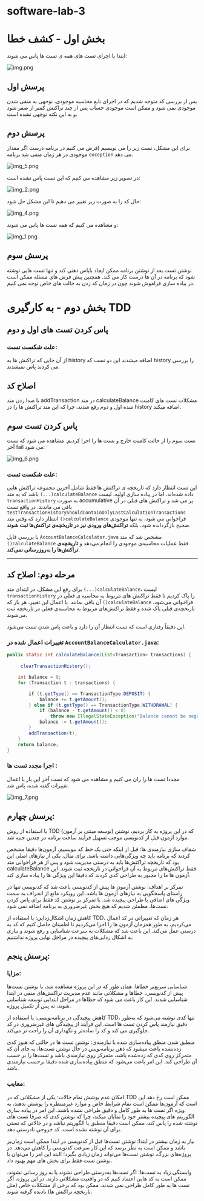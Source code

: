 # software-lab-3

# بخش اول - کشف خطا

ابتدا با اجرای تست های همه ی تست ها پاس می شوند:

![img.png](img.png)

## پرسش اول

پس از بررسی کد متوجه شدیم که در اجرای تابع محاسبه موجودی، توجهی به منفی شدن موجودی نمی شود و ممکن است موجودی حساب پس از چند تراکنش کمتر از صفر شود و به این نکته توجهی نشده است.

## پرسش دوم

برای این مشکل، تست زیر را می نویسیم (فرض می کنیم در برنامه درست اگر مقدار موجودی در هر زمان منفی شد برنامه `exception` می دهد.

![img_5.png](img_5.png)

در تصویر زیر مشاهده می کنیم که این تست پاس نشده است:

![img_2.png](img_2.png)

حال کد را به صورت زیر تغییر می دهیم تا این مشکل حل شود:

![img_4.png](img_4.png)

و مشاهده می کنیم که همه تست ها پاس می شوند:

![img_1.png](img_1.png)

## پرسش سوم

نوشتن تست بعد از نوشتن برنامه ممکن ایجاد بایاس ذهنی کند و تنها تست هایی نوشته شود که برنامه در آن ها درست کار می کند. همچنین پیش فرض های مسئله ممکن است در پیاده سازی فراموش شوند چون در زمان کد زدن به حالت های خاص توجه نمی کنیم.


# بخش دوم - به کارگیری TDD

## پاس کردن تست های اول و دوم 

### علت شکست تست:
از آن جایی که تراکنش ها به
history
اضافه میشدند این دو تست که 
history
را بررسی می کردند پاس نمیشدند.

## اصلاح کد

با صدا زدن متد
addTransaction
در متد
calculateBalance
مشکلات تست های کامنت شده اول و دوم رفع شدند،
چرا که این متد تراکنش ها را در
history
اضافه میکند.


## پاس کردن تست سوم

تست سوم را از حالت کامنت خارج و تست ها را اجرا کردیم. مشاهده می شود که تست آخر fail می شود: 


![img_6.png](img_6.png)


### علت شکست تست:
این تست انتظار دارد که تاریخچه‌ ی تراکنش‌ ها فقط شامل آخرین مجموعه تراکنش‌ هایی باشد که به متد `(...)calculateBalance` داده شده‌اند. اما در پیاده‌ سازی اولیه، لیست `transactionHistory` به صورت  accumulative پر می‌ شد و تراکنش‌ های قبلی در آن باقی می‌ ماندند. در واقع تست `testTransactionHistoryShouldContainOnlyLastCalculationTransactions` انتظار دارد که وقتی متد `()calculateBalance` فراخوانی می‌ شود، نه‌ تنها موجودی صحیح بازگردانده شود، بلکه **تراکنش‌های ورودی نیز در تاریخچه‌ی تراکنش‌ها ثبت شوند**.

با بررسی فایل `AccountBalanceCalculator.java` مشخص شد که متد `()calculateBalance` فقط عملیات محاسبه‌ی موجودی را انجام می‌دهد و **تاریخچه‌ی تراکنش‌ها را به‌روزرسانی نمی‌کند**.

---

##  مرحله دوم: اصلاح کد

برای رفع این مشکل، در ابتدای متد `(...)calculateBalance`، لیست `transactionHistory` را پاک کردیم تا فقط تراکنش‌ های مربوط به محاسبه‌ ی فعلی در آن باقی بمانند. با اعمال این تغییر، هر بار که `()calculateBalance`  فراخوانی می‌شود، تاریخچه‌ی قبلی پاک شده و فقط تراکنش‌های مربوط به محاسبه‌ی فعلی در تاریخچه ثبت می‌شوند.

این دقیقاً رفتاری است که تست انتظار آن را دارد و باعث پاس شدن تست می‌شود.


###  تغییرات اعمال‌ شده در `AccountBalanceCalculator.java`:


```java
public static int calculateBalance(List<Transaction> transactions) {
    
     clearTransactionHistory(); 

    int balance = 0;
    for (Transaction t : transactions) {

        if (t.getType() == TransactionType.DEPOSIT) {
            balance += t.getAmount();
        } else if (t.getType() == TransactionType.WITHDRAWAL) {
            if (balance - t.getAmount() < 0)
                throw new IllegalStateException("Balance cannot be negative!");
            balance -= t.getAmount();
        }
        addTransaction(t);
    }
    return balance;
}
```


### اجرا مجدد تست ها :


مجددا تست ها را ران می کنیم و مشاهده می شود که تست آخر این بار با اعمال تغییرات گفته شده، پاس شد.

![img_7.png](img_7.png)




## پرسش چهارم:

با استفاده از روش TDD (توسعه مبتنی بر آزمون) که در این پروژه به کار بردیم، نوشتن موارد آزمون قبل از کدنویسی موجب تسهیل فرآیند ساخت برنامه در چندین جنبه شد.

شفاف‌ سازی نیازمندی‌ ها: قبل از اینکه حتی یک خط کد بنویسیم، آزمون‌ها دقیقا مشخص کردند که برنامه باید چه ویژگی‌هایی داشته باشد. برای مثال، یکی از نیازهای اصلی این بود که تاریخچه تراکنش‌ها باید به‌ درستی مدیریت شود و پس از هر فراخوانی متد calculateBalance فقط تراکنش‌های مربوط به آن فراخوانی در تاریخچه ثبت شوند. این آزمون‌ ها ما را مجبور به طراحی کدی کردند که دقیقا این ویژگی‌ ها را پیاده‌ سازی کند.

تمرکز بر اهداف: نوشتن آزمون‌ ها پیش از کدنویسی باعث شد که کدنویسی تنها در راستای پاسخگویی به نیازهای آزمون‌ ها باشد. این رویکرد مانع از انحراف به سمت ویژگی‌ های اضافی یا طراحی پیچیده شد. با تمرکز بر نوشتن کد فقط برای پاس کردن تست‌ها، مطمئن شدیم که هیچ بخش غیرضروری به برنامه اضافه نمی‌ شود.

کاهش زمان اشکال‌زدایی: با استفاده از TDD، هر زمان که تغییراتی در کد اعمال می‌کردیم، به‌ طور همزمان آزمون‌ ها را اجرا می‌کردیم تا اطمینان حاصل کنیم که کد به درستی عمل می‌کند. این باعث شد که مشکلات به سرعت شناسایی و رفع شوند و نیازی به اشکال‌ زدایی‌های پیچیده در مراحل نهایی پروژه نداشتیم.



## پرسش پنجم:

### مزایا:

شناسایی سریع‌تر خطاها: همان‌ طور که در این پروژه مشاهده شد، با نوشتن تست‌ها پیش از کدنویسی، خطاها و مشکلاتی مانند عدم مدیریت تراکنش‌های منفی در ابتدا شناسایی شدند. این کار باعث می‌ شود که خطاها در مراحل ابتدایی توسعه شناسایی شوند، نه پس از تکمیل پروژه.

کاهش پیچیدگی در برنامه‌نویسی: با استفاده از TDD، تنها کدی نوشته می‌شود که به‌طور دقیق نیازمند پاس کردن تست‌ ها است. این فرآیند از پیچیدگی‌ های غیرضروری در کد جلوگیری می‌ کند و کد را ساده‌تر و نگهداری آن را راحت‌ تر می‌کند.

منطبق شدن منطق پیاده‌سازی شده با نیازمندی: نوشتن تست ها در حالتی که هنوز کدی زده‌نشده باعث میشود که ذهن 
برنامه‌نویس در حال نوشتن تست‌ها، به جای آن که متمرکز روی کدی که زده‌شده باشد، متمرکز روی 
نیازمندی باشد و تست‌ها را
بر حسب آن طراحی کند.
این امر باعث می‌شود که منطق پیاده‌سازی شده دقیقا برحسب نیازمندی باشد.

### معایب:

امکان عدم پوشش تمام حالات: یکی از مشکلاتی که در TDD ممکن است رخ دهد این است که آزمون‌ها ممکن است تمام شرایط خاص و موارد غیرمنتظره را پوشش ندهند، به ویژه اگر تست‌ ها به‌ طور کامل و دقیق طراحی نشده باشند. این امر در پیاده سازی الگوریتم های پیچیده بیشتر خود را نمایان میکند، چرا که 
نوشتن کدی که صرفا
تست های نوشته شده را پاس کند، ممکن است دقیقا منطبق با الگوریتم نباشد و در حالاتی که
تستی برای آن نوشته نشده است، کد خروجی نادرستی دهد.

نیاز به زمان بیشتر در ابتدا: نوشتن تست‌ها قبل از کدنویسی در ابتدا ممکن است زمان‌بر باشد و ممکن است به نظر برسد که این کار سرعت کدنویسی را کاهش می‌دهد. در پروژه‌های بزرگ، نوشتن تست‌ها می‌تواند زمان زیادی بگیرد؛ البته این امر را می‌توان با نوشتن تست فقط برای بخش های مهم بهبود داد.

وابستگی زیاد به تست‌‌ها: اگر تست‌ها به‌درستی طراحی نشوند یا به روز رسانی نشوند، ممکن است به کد هایی اعتماد کنیم که در واقعیت مشکلاتی دارند. در این پروژه، اگر تست‌ ها به‌ طور کامل طراحی نمی‌ شدند، ممکن بود که برخی از مشکلات خاص (مثل تاریخچه تراکنش‌ ها) نادیده گرفته شوند.

